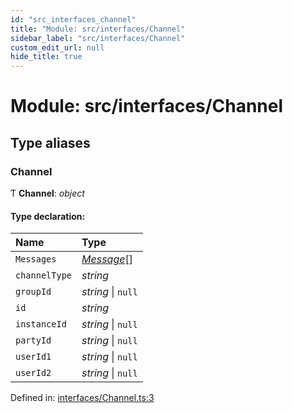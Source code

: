 ```yaml
---
id: "src_interfaces_channel"
title: "Module: src/interfaces/Channel"
sidebar_label: "src/interfaces/Channel"
custom_edit_url: null
hide_title: true
---
```


# Module: src/interfaces/Channel

## Type aliases

### Channel

Ƭ **Channel**: *object*

#### Type declaration:

| Name | Type |
| :------ | :------ |
| `Messages` | [*Message*](src_interfaces_message.md#message)[] |
| `channelType` | *string* |
| `groupId` | *string* \| ``null`` |
| `id` | *string* |
| `instanceId` | *string* \| ``null`` |
| `partyId` | *string* \| ``null`` |
| `userId1` | *string* \| ``null`` |
| `userId2` | *string* \| ``null`` |

Defined in: [interfaces/Channel.ts:3](https://github.com/xr3ngine/xr3ngine/blob/2d83606b6/packages/common/src/interfaces/Channel.ts#L3)
